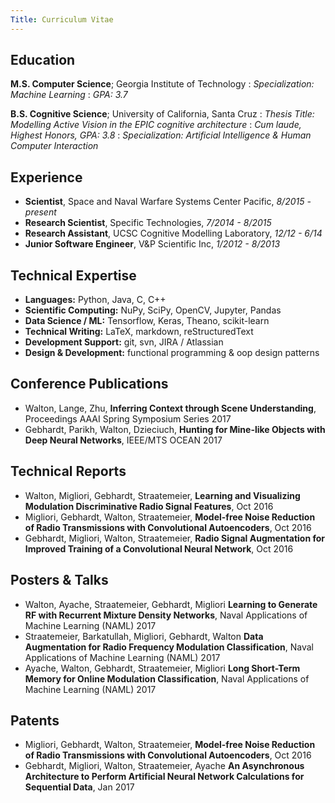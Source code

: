 ```yaml
---
Title: Curriculum Vitae
---
```


Education
---------

**M.S. Computer Science**; Georgia Institute of Technology
:   *Specialization: Machine Learning*
:   *GPA: 3.7*


**B.S. Cognitive Science**; University of California, Santa Cruz
:   *Thesis Title: Modelling Active Vision in the EPIC cognitive architecture*
:   *Cum laude, Highest Honors, GPA: 3.8*
:   *Specialization: Artificial Intelligence & Human Computer Interaction*

Experience
----------

- **Scientist**, Space and Naval Warfare Systems Center Pacific, *8/2015 - present*
- **Research Scientist**, Specific Technologies, *7/2014 - 8/2015*
- **Research Assistant**, UCSC Cognitive Modelling Laboratory, *12/12 - 6/14*
- **Junior Software Engineer**, V&P Scientific Inc, *1/2012 - 8/2013*

Technical Expertise
--------------------
- **Languages:** Python, Java, C, C++
- **Scientific Computing:** NuPy, SciPy, OpenCV, Jupyter, Pandas
- **Data Science / ML:** Tensorflow, Keras, Theano, scikit-learn
- **Technical Writing:** LaTeX, markdown, reStructuredText
- **Development Support:** git, svn, JIRA / Atlassian
- **Design & Development:** functional programming & oop design patterns

Conference Publications
------------
- Walton, Lange, Zhu, __Inferring Context through Scene Understanding__, Proceedings AAAI Spring Symposium Series 2017
- Gebhardt, Parikh, Walton, Dzieciuch, __Hunting for Mine-like Objects with Deep Neural Networks__, IEEE/MTS OCEAN 2017

Technical Reports
-----------------
- Walton, Migliori, Gebhardt, Straatemeier, __Learning and Visualizing Modulation Discriminative Radio Signal Features__, Oct 2016
- Migliori, Gebhardt, Walton, Straatemeier, __Model-free Noise Reduction of Radio Transmissions with Convolutional Autoencoders__, Oct 2016
- Gebhardt, Migliori, Walton, Straatemeier, __Radio Signal Augmentation for Improved Training of a Convolutional Neural Network__, Oct 2016

Posters & Talks
---------------
- Walton, Ayache, Straatemeier, Gebhardt, Migliori __Learning to Generate RF with Recurrent Mixture Density Networks__, Naval Applications of Machine Learning (NAML) 2017
- Straatemeier, Barkatullah, Migliori, Gebhardt, Walton __Data Augmentation for Radio Frequency Modulation Classification__, Naval Applications of Machine Learning (NAML) 2017
- Ayache, Walton, Gebhardt, Straatemeier, Migliori __Long Short-Term Memory for Online Modulation Classification__, Naval Applications of Machine Learning (NAML) 2017

Patents
-------
- Migliori, Gebhardt, Walton, Straatemeier, __Model-free Noise Reduction of Radio Transmissions with Convolutional Autoencoders__, Oct 2016
- Gebhardt, Migliori, Walton, Straatemeier, Ayache __An Asynchronous Architecture to Perform Artificial Neural Network Calculations for Sequential Data__, Jan 2017